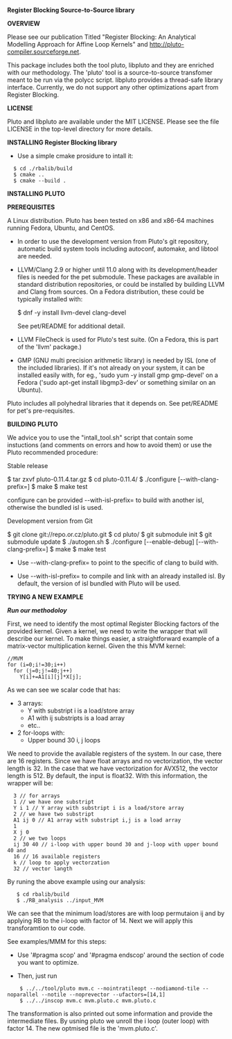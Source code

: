 **Register Blocking Source-to-Source library**

**OVERVIEW**

Please see our publication Titled "Register Blocking: An Analytical Modelling Approach for Affine
Loop Kernels" and http://pluto-compiler.sourceforge.net.

This package includes both the tool pluto, libpluto and they are enriched with our methodology. The 'pluto' tool
is a source-to-source transfomer meant to be run via the polycc script.
libpluto provides a thread-safe library interface. Currently, we do not support any other optimizations apart from Register Blocking.

**LICENSE**

Pluto and libpluto are available under the MIT LICENSE. Please see the file
LICENSE in the top-level directory for more details.

**INSTALLING Register Blocking library**
  - Use a simple cmake prosidure to intall it:
```
  $ cd ./rbalib/build
  $ cmake ..
  $ cmake --build .
```
**INSTALLING PLUTO**

**PREREQUISITES**

A Linux distribution. Pluto has been tested on x86 and x86-64 machines
running Fedora, Ubuntu, and CentOS.

- In order to use the development version from Pluto's git repository, automatic
  build system tools including autoconf, automake, and libtool are needed.

- LLVM/Clang 2.9 or higher until 11.0 along with its development/header files is
  needed for the pet submodule. These packages are available in standard
  distribution repositories, or could be installed by building LLVM and Clang
  from sources. On a Fedora distribution, these could be typically installed
  with:

  $ dnf -y install llvm-devel clang-devel

  See pet/README for additional detail.

- LLVM FileCheck is used for Pluto's test suite. (On a Fedora, this is part of
  the 'llvm' package.)

- GMP (GNU multi precision arithmetic library) is needed by ISL (one of the
  included libraries).  If it's not already on your system, it can be installed
  easily with, for eg., 'sudo yum -y install gmp gmp-devel' on a Fedora ('sudo
  apt-get install libgmp3-dev' or something similar on an Ubuntu).

Pluto includes all polyhedral libraries that it depends on. See pet/README for
pet's pre-requisites.


**BUILDING PLUTO**

We advice you to use the "intall_tool.sh" script that contain some instuctions (and comments on errors and how to avoid them) or use the Pluto recommended procedure: 

Stable release

$ tar zxvf pluto-0.11.4.tar.gz
$ cd pluto-0.11.4/
$ ./configure [--with-clang-prefix=<clang install location>]
$ make
$ make test

configure can be provided --with-isl-prefix=<isl install location> to
build with another isl, otherwise the bundled isl is used.

Development version from Git

$ git clone git://repo.or.cz/pluto.git
$ cd pluto/
$ git submodule init
$ git submodule update
$ ./autogen.sh
$ ./configure [--enable-debug] [--with-clang-prefix=<clang install location>]
$ make
$ make test

* Use --with-clang-prefix=<location> to point to the specific of clang to build
with.

* Use --with-isl-prefix=<isl install location> to compile and link with an
already installed isl. By default, the version of isl bundled with Pluto will be
used.


**TRYING A NEW EXAMPLE**

***Run our methodoloy***

First, we need to identify the most optimal Register Blocking factors of the provided kernel. Given a kernel, we need to write the wrapper that will describe our kernel. To make things easier, a straightforward example of a matrix-vector multiplication kernel. Given the this MVM kernel:
```
//MVM
for (i=0;i!=30;i++) 
  for (j=0;j!=40;j++) 
    Y[i]+=A1[i][j]*X[j];
```
As we can see we scalar code that has:
  - 3 arrays:
    - Y with substript i is a load/store array
    - A1 with ij substripts is a load array
    - etc..
  - 2 for-loops with: 
    - Upper bound 30
    i, j loops

We need to provide the available registers of the system. In our case, there are 16 registers. Since we have float arrays and no vectorization, the vector length is 32. In the case that we have vectorization for AVX512, the vector length is 512. By default, the input is float32. With this information, the wrapper will be:
```
  3 // for arrays
  1 // we have one substript
  Y i 1 // Y array with substript i is a load/store array
  2 // we have two substript
  A1 ij 0 // A1 array with substript i,j is a load array
  1
  X j 0
  2 // we two loops
  ij 30 40 // i-loop with upper bound 30 and j-loop with upper bound 40 and 
  16 // 16 available registers
  k // loop to apply vectorzation
  32 // vector langth
```
By runing the above example using our analysis:
```
   $ cd rbalib/build
   $ ./RB_analysis ../input_MVM
```
We can see that the minimum load/stores are with loop permutaion  ij and by applying RB to the i-loop with factor of 14. Next we will apply this transforamtion to our code.

See examples/MMM for this steps:

- Use '#pragma scop' and '#pragma endscop' around the section of code
  you want to optimize.

- Then, just run
```
    $ ../../tool/pluto mvm.c --nointratileopt --nodiamond-tile --noparallel --notile --noprevector --ufactors=[14,1]
    $ ../../inscop mvm.c mvm.pluto.c mvm.pluto.c
```
  The transformation is also printed out some information and provide the  intermediate files. By usning pluto 
  we unroll the i loop (outer loop) with factor 14. The new optmised file is the 'mvm.pluto.c'.

